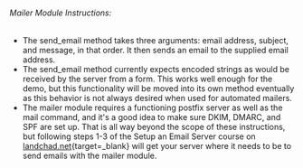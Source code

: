 ###### Mailer Module Instructions:

- The send_email method takes three arguments: email address, subject, and message, in that order. It then sends an email to the supplied email address.
- The send_email method currently expects encoded strings as would be received by the server from a form. This works well enough for the demo, but this functionality will be moved into its own method eventually as this behavior is not always desired when used for automated mailers.
- The mailer module requires a functioning postfix server as well as the mail command, and it's a good idea to make sure DKIM, DMARC, and SPF are set up. That is all way beyond the scope of these instructions, but following steps 1-3 of the Setup an Email Server course on [landchad.net](https://landchad.net){target=_blank} will get your server where it needs to be to send emails with the mailer module.
